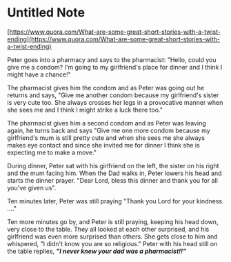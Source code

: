 # Untitled Note

[https://www.quora.com/What-are-some-great-short-stories-with-a-twist-ending](https://www.quora.com/What-are-some-great-short-stories-with-a-twist-ending)

Peter goes into a pharmacy and says to the pharmacist: "Hello, could you give me a condom? I'm going to my girlfriend's place for dinner and I think I might have a chance!"  
  
The pharmacist gives him the condom and as Peter was going out he returns and says, "Give me another condom because my girlfriend's sister is very cute too. She always crosses her legs in a provocative manner when she sees me and I think I might strike a luck there too."   
  
The pharmacist gives him a second condom and as Peter was leaving again, he turns back and says "Give me one more condom because my girlfriend's mum is still pretty cute and when she sees me she always makes eye contact and since she invited me for dinner I think she is expecting me to make a move."  
  
During dinner, Peter sat with his girlfriend on the left, the sister on his right and the mum facing him. When the Dad walks in, Peter lowers his head and starts the dinner prayer. "Dear Lord, bless this dinner and thank you for all you've given us".  
  
Ten minutes later, Peter was still praying "Thank you Lord for your kindness. ...."  
  

Ten more minutes go by, and Peter is still praying, keeping his head down, very close to the table. They all looked at each other surprised, and his girlfriend was even more surprised than others. She gets close to him and whispered, "I didn't know you are so religious." Peter with his head still on the table replies, **_"I never knew your dad was a pharmacist!!"_**